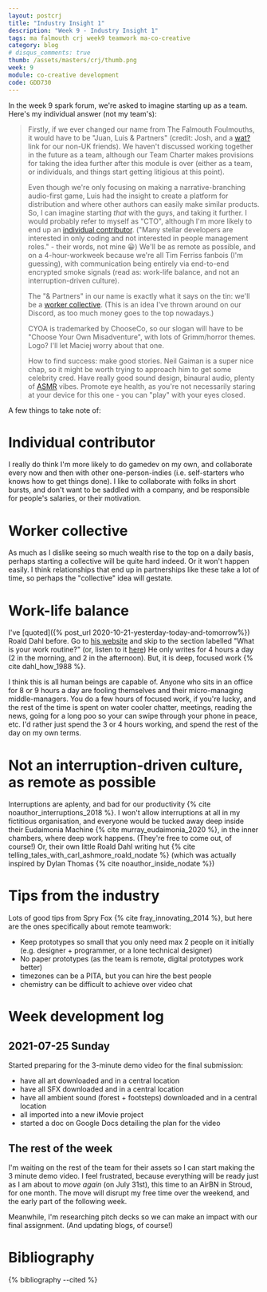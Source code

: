 ```yaml
---
layout: postcrj
title: "Industry Insight 1"
description: "Week 9 - Industry Insight 1"
tags: ma falmouth crj week9 teamwork ma-co-creative
category: blog
# disqus_comments: true
thumb: /assets/masters/crj/thumb.png
week: 9
module: co-creative development
code: GDD730
---
```


In the week 9 spark forum, we're asked to imagine starting up as a team. Here's my individual answer (not my team's):

> Firstly, if we ever changed our name from The Falmouth Foulmouths, it would have to be "Juan, Luis & Partners" (credit: Josh, and a [wat?](https://en.wikipedia.org/wiki/John_Lewis_%26_Partners) link for our non-UK friends). We haven't discussed working together in the future as a team, although our Team Charter makes provisions for taking the idea further after this module is over (either as a team, or individuals, and things start getting litigious at this point). 
>
> Even though we're only focusing on making a narrative-branching audio-first game, Luis had the insight to create a platform for distribution and where other authors can easily make similar products. So, I can imagine starting *that* with the guys, and taking it further. I would probably refer to myself as "CTO", although I'm more likely to end up an [individual contributor](https://www.quora.com/What-does-the-term-Individual-Contributor-Role-the-HR-guys-in-IT-industry-came-up-with-these-days). ("Many stellar developers are interested in only coding and not interested in people management roles." - their words, not mine 😀) We'll be as remote as possible, and on a 4-hour-workweek because we're all Tim Ferriss fanbois (I'm guessing), with communication being entirely via end-to-end encrypted smoke signals (read as: work-life balance, and not an interruption-driven culture).
>
> The "& Partners" in our name is exactly what it says on the tin: we'll be a [worker collective](https://en.wikipedia.org/wiki/Worker_cooperative#Worker_collectives). (This is an idea I've thrown around on our Discord, as too much money goes to the top nowadays.)
>
> CYOA is trademarked by ChooseCo, so our slogan will have to be "Choose Your Own Misadventure", with lots of Grimm/horror themes. Logo? I'll let Maciej worry about that one.
>
> How to find success: make good stories. Neil Gaiman is a super nice chap, so it might be worth trying to approach him to get some celebrity cred. Have really good sound design, binaural audio, plenty of [ASMR](https://en.wikipedia.org/wiki/ASMR) vibes. Promote eye health, as you're not necessarily staring at your device for this one - you can "play" with your eyes closed.

A few things to take note of:

# Individual contributor

I really do think I'm more likely to do gamedev on my own, and collaborate every now and then with other one-person-indies (i.e. self-starters who knows how to get things done). I like to collaborate with folks in short bursts, and don't want to be saddled with a company, and be responsible for people's salaries, or their motivation.

# Worker collective

As much as I dislike seeing so much wealth rise to the top on a daily basis, perhaps starting a collective will be quite hard indeed. Or it won't happen easily. I think relationships that end up in partnerships like these take a lot of time, so perhaps the "collective" idea will gestate.

# Work-life balance

I've [quoted]({% post_url 2020-10-21-yesterday-today-and-tomorrow%}) Roald Dahl before. Go to [his website](https://www.roalddahl.com/create-and-learn/write/roald-dahl-on-writing) and skip to the section labelled "What is your work routine?" (or, listen to it [here](https://youtu.be/99Q8MaoNvTM))
He only writes for 4 hours a day (2 in the morning, and 2 in the afternoon). But, it is deep, focused work {% cite dahl_how_1988 %}.

I think this is all human beings are capable of. Anyone who sits in an office for 8 or 9 hours a day are fooling themselves and their micro-managing middle-managers. You do a few hours of focused work, if you're lucky, and the rest of the time is spent on water cooler chatter, meetings, reading the news, going for a long poo so your can swipe through your phone in peace, etc. I'd rather just spend the 3 or 4 hours working, and spend the rest of the day on my own terms.


# Not an interruption-driven culture, as remote as possible

Interruptions are aplenty, and bad for our productivity {% cite noauthor_interruptions_2018 %}. I won't allow interruptions at all in my fictitious organisation, and everyone would be tucked away deep inside their Eudaimonia Machine {% cite murray_eudaimonia_2020 %}, in the inner chambers, where deep work happens. (They're free to come out, of course!) Or, their own little Roald Dahl writing hut {% cite telling_tales_with_carl_ashmore_roald_nodate %} (which was actually inspired by Dylan Thomas {% cite noauthor_inside_nodate %})

# Tips from the industry

Lots of good tips from Spry Fox {% cite fray_innovating_2014 %}, but here are the ones specifically about remote teamwork:

- Keep prototypes so small that you only need max 2 people on it initially (e.g. designer + programmer, or a lone technical designer)
- No paper prototypes (as the team is remote, digital prototypes work better)
- timezones can be a PITA, but you can hire the best people
- chemistry can be difficult to achieve over video chat

# Week development log

## 2021-07-25 Sunday

Started preparing for the 3-minute demo video for the final submission:
- have all art downloaded and in a central location
- have all SFX downloaded and in a central location
- have all ambient sound (forest + footsteps) downloaded and in a central location
- all imported into a new iMovie project
- started a doc on Google Docs detailing the plan for the video

## The rest of the week

I'm waiting on the rest of the team for their assets so I can start making the 3 minute demo video. I feel frustrated, because everything will be ready just as I am about to *move again* (on July 31st), this time to an AirBN in Stroud, for one month. The move will disrupt my free time over the weekend, and the early part of the following week.

Meanwhile, I'm researching pitch decks so we can make an impact with our final assignment. (And updating blogs, of course!)

# Bibliography

{% bibliography --cited %}
